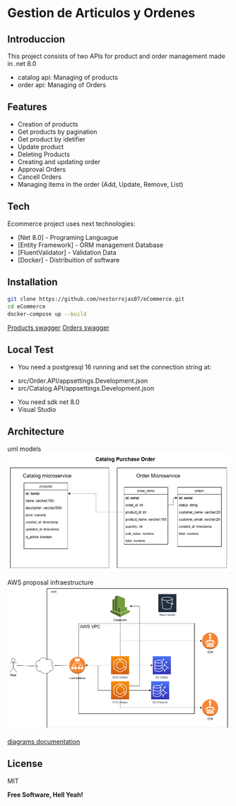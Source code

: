 # Gestion de Articulos y Ordenes
## Introduccion

This project consists of two APIs for product and order management made in .net 8.0
* catalog api: Managing of products
* order api: Managing of Orders

## Features

- Creation of products
- Get products by pagination
- Get product by idetifier
- Update product
- Deleting  Products
- Creating and updating order
- Approval Orders
- Cancell Orders
- Managing items in the order (Add, Update, Remove, List)

## Tech

Ecommerce project uses next technologies:

- [Net 8.0] - Programing Languague
- [Entity Framework] - ORM management Database
- [FluentValidator] - Validation Data
- [Docker] - Distribuition of software


## Installation

```sh
git clone https://github.com/nestorrojas07/eCommerce.git
cd eCommerce
docker-compose up --build
```
[Products swagger](http://localhost:8090/swagger/index.html)
[Orders swagger](http://localhost:8091/swagger/index.html)

## Local Test

- You need a postgresql 16 running and set the connection string at:
 * src/Order.API/appsettings.Development.json
 * src/Catalog.API/appsettings.Development.json

- You need sdk net 8.0
- Visual Studio

## Architecture

uml models
![uml](./assets/e-commerce-uml-database.png)

AWS proposal infraestructure
![aws proposal](./assets/e-commerce-aws-infraestructure.png)

[diagrams documentation](./assets/e-commerce-diagrams.drawio)


## License

MIT

**Free Software, Hell Yeah!**

[//]: # (These are reference links used in the body of this note and get stripped out when the markdown processor does its job. There is no need to format nicely because it shouldn't be seen. Thanks SO - http://stackoverflow.com/questions/4823468/store-comments-in-markdown-syntax)

   [dill]: <https://github.com/joemccann/dillinger>
   [git-repo-url]: <https://github.com/joemccann/dillinger.git>
   [john gruber]: <http://daringfireball.net>
   [df1]: <http://daringfireball.net/projects/markdown/>
   [markdown-it]: <https://github.com/markdown-it/markdown-it>
   [Ace Editor]: <http://ace.ajax.org>
   [node.js]: <http://nodejs.org>
   [Twitter Bootstrap]: <http://twitter.github.com/bootstrap/>
   [jQuery]: <http://jquery.com>
   [@tjholowaychuk]: <http://twitter.com/tjholowaychuk>
   [express]: <http://expressjs.com>
   [AngularJS]: <http://angularjs.org>
   [Gulp]: <http://gulpjs.com>

   [PlDb]: <https://github.com/joemccann/dillinger/tree/master/plugins/dropbox/README.md>
   [PlGh]: <https://github.com/joemccann/dillinger/tree/master/plugins/github/README.md>
   [PlGd]: <https://github.com/joemccann/dillinger/tree/master/plugins/googledrive/README.md>
   [PlOd]: <https://github.com/joemccann/dillinger/tree/master/plugins/onedrive/README.md>
   [PlMe]: <https://github.com/joemccann/dillinger/tree/master/plugins/medium/README.md>
   [PlGa]: <https://github.com/RahulHP/dillinger/blob/master/plugins/googleanalytics/README.md>
